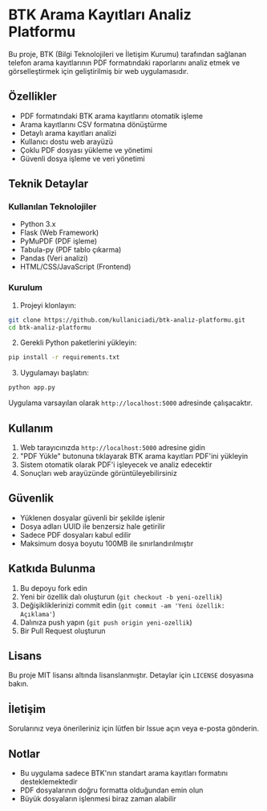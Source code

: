# BTK Arama Kayıtları Analiz Platformu

Bu proje, BTK (Bilgi Teknolojileri ve İletişim Kurumu) tarafından sağlanan telefon arama kayıtlarının PDF formatındaki raporlarını analiz etmek ve görselleştirmek için geliştirilmiş bir web uygulamasıdır.

## Özellikler

- PDF formatındaki BTK arama kayıtlarını otomatik işleme
- Arama kayıtlarını CSV formatına dönüştürme
- Detaylı arama kayıtları analizi
- Kullanıcı dostu web arayüzü
- Çoklu PDF dosyası yükleme ve yönetimi
- Güvenli dosya işleme ve veri yönetimi

## Teknik Detaylar

### Kullanılan Teknolojiler

- Python 3.x
- Flask (Web Framework)
- PyMuPDF (PDF işleme)
- Tabula-py (PDF tablo çıkarma)
- Pandas (Veri analizi)
- HTML/CSS/JavaScript (Frontend)

### Kurulum

1. Projeyi klonlayın:
```bash
git clone https://github.com/kullaniciadi/btk-analiz-platformu.git
cd btk-analiz-platformu
```

2. Gerekli Python paketlerini yükleyin:
```bash
pip install -r requirements.txt
```

3. Uygulamayı başlatın:
```bash
python app.py
```

Uygulama varsayılan olarak `http://localhost:5000` adresinde çalışacaktır.

## Kullanım

1. Web tarayıcınızda `http://localhost:5000` adresine gidin
2. "PDF Yükle" butonuna tıklayarak BTK arama kayıtları PDF'ini yükleyin
3. Sistem otomatik olarak PDF'i işleyecek ve analiz edecektir
4. Sonuçları web arayüzünde görüntüleyebilirsiniz

## Güvenlik

- Yüklenen dosyalar güvenli bir şekilde işlenir
- Dosya adları UUID ile benzersiz hale getirilir
- Sadece PDF dosyaları kabul edilir
- Maksimum dosya boyutu 100MB ile sınırlandırılmıştır

## Katkıda Bulunma

1. Bu depoyu fork edin
2. Yeni bir özellik dalı oluşturun (`git checkout -b yeni-ozellik`)
3. Değişikliklerinizi commit edin (`git commit -am 'Yeni özellik: Açıklama'`)
4. Dalınıza push yapın (`git push origin yeni-ozellik`)
5. Bir Pull Request oluşturun

## Lisans

Bu proje MIT lisansı altında lisanslanmıştır. Detaylar için `LICENSE` dosyasına bakın.

## İletişim

Sorularınız veya önerileriniz için lütfen bir Issue açın veya e-posta gönderin.

## Notlar

- Bu uygulama sadece BTK'nın standart arama kayıtları formatını desteklemektedir
- PDF dosyalarının doğru formatta olduğundan emin olun
- Büyük dosyaların işlenmesi biraz zaman alabilir 